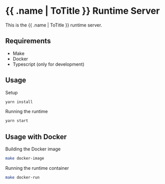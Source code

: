 # {{ .name | ToTitle }} Runtime Server

This is the {{ .name | ToTitle }} runtime server.

## Requirements
- Make
- Docker
- Typescript (only for development)

## Usage

Setup
```bash
yarn install
```

Running the runtime
```bash
yarn start
```

## Usage with Docker

Building the Docker image
```bash
make docker-image
```

Running the runtime container
```bash
make docker-run
```
